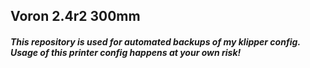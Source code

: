 ## Voron 2.4r2 300mm
##### This repository is used for automated backups of my klipper config. Usage of this printer config happens at your own risk!